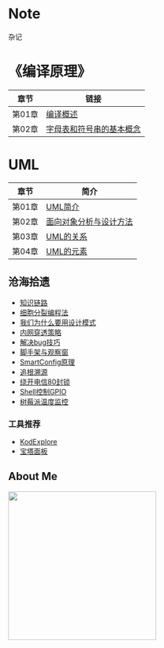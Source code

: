 # Note

杂记

# 《编译原理》

| 章节   | 链接                                       |
| ---- | ---------------------------------------- |
| 第01章 | [编译概述](https://github.com/GcsSloop/Note/blob/master/CompilerTheory/Chapter_01.md) |
| 第02章 | [字母表和符号串的基本概念](https://github.com/GcsSloop/Note/blob/master/CompilerTheory/Chapter_02.md) |

# UML

|  章节  | 简介                                       |
| :--: | ---------------------------------------- |
| 第01章 | [UML简介](https://github.com/GcsSloop/Note/blob/master/UML/Chapter_01.md) |
| 第02章 | [面向对象分析与设计方法](https://github.com/GcsSloop/Note/blob/master/UML/Chapter_02.md) |
| 第03章 | [UML的关系](https://github.com/GcsSloop/Note/blob/master/UML/Chapter_03.md) |
| 第04章 | [UML的元素](https://github.com/GcsSloop/Note/blob/master/UML/Chapter_04.md) |

## 沧海拾遗

- [知识链路](沧海拾遗/知识链路.md)
- [细胞分裂编程法](沧海拾遗/细胞分裂编程法.md)
- [我们为什么要用设计模式](沧海拾遗/我们为什么要用设计模式.md)
- [内网穿透策略](沧海拾遗/内网穿透策略.md)
- [解决bug技巧](沧海拾遗/解决bug技巧.md)
- [脚手架与观察窗](沧海拾遗/脚手架与观察窗.md)
- [SmartConfig原理](沧海拾遗/SmartConfig原理.md)
- [追根溯源](沧海拾遗/追根溯源.md)
- [绕开电信80封锁](沧海拾遗/绕开电信80封锁.md)
- [Shell控制GPIO](沧海拾遗/Shell控制GPIO.md)
- [树莓派温度监控](沧海拾遗/树莓派温度监控.md)

### 工具推荐

- [KodExplore](沧海拾遗/KodExplore.md)
- [宝塔面板](沧海拾遗/宝塔面板.md)

## About Me

<a href="http://www.gcssloop.com/info/about" target="_blank"> <img src="http://gcsblog.oss-cn-shanghai.aliyuncs.com/blog/gcs_banner.jpg?gcssloop" width="300" /> </a>
